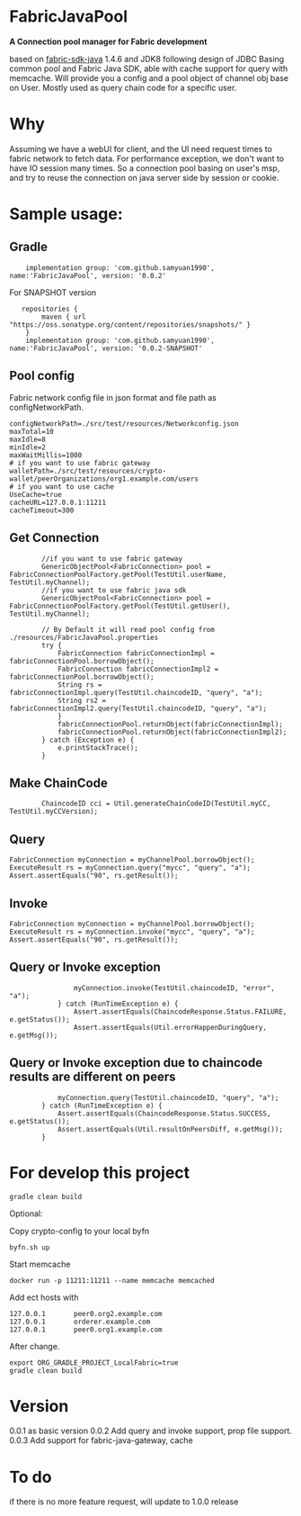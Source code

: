 # FabricJavaPool
**A Connection pool manager for Fabric development**

based on [fabric-sdk-java](https://github.com/hyperledger/fabric-sdk-java)  1.4.6 and JDK8
following design of JDBC
Basing common pool and Fabric Java SDK, able with cache support for query with memcache.
Will provide you a config and a pool object of channel obj base on User.
Mostly used as query chain code for a specific user.

# Why
Assuming we have a webUI for client, and the UI need request times to fabric network to fetch data.
For performance exception, we don't want to have IO session many times.
So a connection pool basing on user's msp, and try to reuse the connection on java server side by session or cookie. 

# Sample usage:
## Gradle
```
	implementation group: 'com.github.samyuan1990', name:'FabricJavaPool', version: '0.0.2'
```
For SNAPSHOT version
```
   repositories {
        maven { url "https://oss.sonatype.org/content/repositories/snapshots/" }
    }
	implementation group: 'com.github.samyuan1990', name:'FabricJavaPool', version: '0.0.2-SNAPSHOT'
```

## Pool config
Fabric network config file in json format and file path as configNetworkPath.
```
configNetworkPath=./src/test/resources/Networkconfig.json
maxTotal=10
maxIdle=8
minIdle=2
maxWaitMillis=1000
# if you want to use fabric gateway
walletPath=./src/test/resources/crypto-wallet/peerOrganizations/org1.example.com/users
# if you want to use cache
UseCache=true
cacheURL=127.0.0.1:11211
cacheTimeout=300
```

## Get Connection
```
        //if you want to use fabric gateway
        GenericObjectPool<FabricConnection> pool = FabricConnectionPoolFactory.getPool(TestUtil.userName, TestUtil.myChannel);
        //if you want to use fabric java sdk
        GenericObjectPool<FabricConnection> pool = FabricConnectionPoolFactory.getPool(TestUtil.getUser(), TestUtil.myChannel);

        // By Default it will read pool config from ./resources/FabricJavaPool.properties
        try {
            FabricConnection fabricConnectionImpl = fabricConnectionPool.borrowObject();
            FabricConnection fabricConnectionImpl2 = fabricConnectionPool.borrowObject();
            String rs = fabricConnectionImpl.query(TestUtil.chaincodeID, "query", "a");
            String rs2 = fabricConnectionImpl2.query(TestUtil.chaincodeID, "query", "a");
            }
            fabricConnectionPool.returnObject(fabricConnectionImpl);
            fabricConnectionPool.returnObject(fabricConnectionImpl2);
        } catch (Exception e) {
            e.printStackTrace();
        }
```
## Make ChainCode
```
        ChaincodeID cci = Util.generateChainCodeID(TestUtil.myCC, TestUtil.myCCVersion);
```
## Query
```
FabricConnection myConnection = myChannelPool.borrowObject();
ExecuteResult rs = myConnection.query("mycc", "query", "a");
Assert.assertEquals("90", rs.getResult());
```
## Invoke
```
FabricConnection myConnection = myChannelPool.borrowObject();
ExecuteResult rs = myConnection.invoke("mycc", "query", "a");
Assert.assertEquals("90", rs.getResult());
```
## Query or Invoke exception
```
                myConnection.invoke(TestUtil.chaincodeID, "error", "a");
            } catch (RunTimeException e) {
                Assert.assertEquals(ChaincodeResponse.Status.FAILURE, e.getStatus());
                Assert.assertEquals(Util.errorHappenDuringQuery, e.getMsg());
```
## Query or Invoke exception due to chaincode results are different on peers
```
            myConnection.query(TestUtil.chaincodeID, "query", "a");
        } catch (RunTimeException e) {
            Assert.assertEquals(ChaincodeResponse.Status.SUCCESS, e.getStatus());
            Assert.assertEquals(Util.resultOnPeersDiff, e.getMsg());
        }
```

# For develop this project
```
gradle clean build
```
Optional:

Copy crypto-config to your local byfn
```
byfn.sh up
```

Start memcache
```
docker run -p 11211:11211 --name memcache memcached
```

Add ect hosts with
```
127.0.0.1       peer0.org2.example.com
127.0.0.1       orderer.example.com
127.0.0.1       peer0.org1.example.com
```
After change.
```
export ORG_GRADLE_PROJECT_LocalFabric=true
gradle clean build
```

# Version
0.0.1 as basic version
0.0.2 Add query and invoke support, prop file support.
0.0.3 Add support for fabric-java-gateway, cache

# To do
if there is no more feature request, will update to 1.0.0 release
